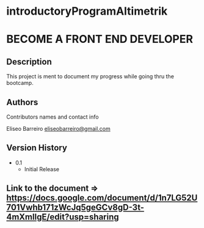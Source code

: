 # introductoryProgramAltimetrik

# BECOME A FRONT END DEVELOPER

## Description

This project is ment to document my progress while going thru the bootcamp.

## Authors

Contributors names and contact info

 Eliseo Barreiro
 eliseobarreiro@gmail.com


## Version History

* 0.1
    * Initial Release


## Link to the document => https://docs.google.com/document/d/1n7LG52U701Vwhb171zWcJq5geGCv8gD-3t-4mXmllgE/edit?usp=sharing

